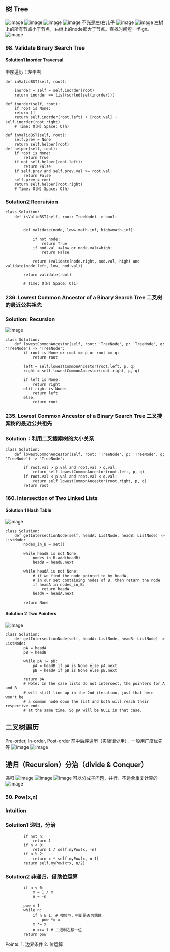 ## 树 Tree
![image](https://user-images.githubusercontent.com/27000065/112231837-dc18ac00-8c0d-11eb-823d-56f423c945a0.png)
![image](https://user-images.githubusercontent.com/27000065/112231877-f05ca900-8c0d-11eb-9e3a-50b58d515ae9.png)
![image](https://user-images.githubusercontent.com/27000065/112231938-12eec200-8c0e-11eb-9420-371688e81e8e.png)
![image](https://user-images.githubusercontent.com/27000065/112232038-492c4180-8c0e-11eb-9a72-616d34187052.png)
不光是左/右儿子
![image](https://user-images.githubusercontent.com/27000065/110733377-d1185180-81f3-11eb-9e92-1684b0f6c29f.png)
![image](https://user-images.githubusercontent.com/27000065/110733428-f1481080-81f3-11eb-9c6a-e0d29831d97a.png)
左树上的所有节点小于节点，右树上的node都大于节点。查找时间短一半lgn。
![image](https://user-images.githubusercontent.com/27000065/110733657-526fe400-81f4-11eb-81a6-4d0caae975f8.png)

### 98. Validate Binary Search Tree
#### Solution1 Inorder Traversal
中序遍历：左中右
```
def inValidBST(self, root):

    inorder = self = self.inorder(root)
    return inorder == list(sorted(set(inorder)))

def inorder(self, root):
    if root is None:
    return []
    return self.inorder(root.left) + [root.val] + self.inorder(root.right)
    # Time: O(N) Space: O(h)
```

```
def inValidBST(self, root):
    self.prev = None
    return self.helper(root)
def helper(self, root):
    if root is None:
        return True
    if not self.helper(root.left):
        return False
    if self.prev and self.prev.val >= root.val:
        return False
    self.prev = root
    return self.helper(root.right)
    # Time: O(N) Space: O(h)
```    
### Solution2 Recruision
```
class Solution:
    def isValidBST(self, root: TreeNode) -> bool:
        
        
        def validate(node, low=-math.inf, high=math.inf):
            
            if not node:
                return True
            if nod.val <=low or node.val>=high:
                return False
            
            return (validate(node.right, nod.val, high) and validate(node.left, low, nod.val))
        
        return validate(root)
        
        # Time: O(N) Space: O(1)
```

### 236. Lowest Common Ancestor of a Binary Search Tree 二叉树的最近公共祖先
### Solution: Recursion
![image](https://user-images.githubusercontent.com/27000065/112536078-66365100-8d83-11eb-9b08-cbf983285a5f.png)
```
class Solution:
    def lowestCommonAncestor(self, root: 'TreeNode', p: 'TreeNode', q: 'TreeNode') -> 'TreeNode':
        if root is None or root == p or root == q:
            return root
        
        left = self.lowestCommonAncestor(root.left, p, q)
        right = self.lowestCommonAncestor(root.right, p, q)
        
        if left is None:
            return right
        elif right is None:
            return left
        else:
            return root
```        

### 235. Lowest Common Ancestor of a Binary Search Tree 二叉搜索树的最近公共祖先
### Solution：利用二叉搜索树的大小关系
```
class Solution:
    def lowestCommonAncestor(self, root: 'TreeNode', p: 'TreeNode', q: 'TreeNode') -> 'TreeNode':
        
        if root.val > p.val and root.val > q.val:
            return self.lowestCommonAncestor(root.left, p, q)
        if root.val < p.val and root.val < q.val:
            return self.lowestCommonAncestor(root.right, p, q)
        return root
```        






### 160. Intersection of Two Linked Lists
#### Solution 1 Hash Table
![image](https://user-images.githubusercontent.com/27000065/110005350-5d9fad00-7ce6-11eb-955f-bb08aabf5f7b.png)

```
class Solution:
    def getIntersectionNode(self, headA: ListNode, headB: ListNode) -> ListNode:
        nodes_in_B = set()

        while headB is not None:
            nodes_in_B.add(headB)
            headB = headB.next

        while headA is not None:
            # if we find the node pointed to by headA,
            # in our set containing nodes of B, then return the node
            if headA in nodes_in_B:
                return headA
            headA = headA.next

        return None
  ````
  #### Solution 2 Two Pointers
  ![image](https://user-images.githubusercontent.com/27000065/110005431-7740f480-7ce6-11eb-9910-0a12d1dcbf75.png)
```
class Solution:
    def getIntersectionNode(self, headA: ListNode, headB: ListNode) -> ListNode:
        pA = headA
        pB = headB

        while pA != pB:
            pA = headB if pA is None else pA.next
            pB = headA if pB is None else pB.next

        return pA
        # Note: In the case lists do not intersect, the pointers for A and B
        # will still line up in the 2nd iteration, just that here won't be
        # a common node down the list and both will reach their respective ends
        # at the same time. So pA will be NULL in that case.
  ```
  
## 二叉树遍历
Pre-order, In-order, Post-order 前中后序遍历（实际很少用），一般用广度优先等
![image](https://user-images.githubusercontent.com/27000065/112543110-b6191600-8d8b-11eb-9568-1d2e342ebe30.png)
![image](https://user-images.githubusercontent.com/27000065/112544164-16f51e00-8d8d-11eb-8e8a-5fd6f57bd62e.png)

## 递归（Recursion）分治（divide & Conquer）
递归
![image](https://user-images.githubusercontent.com/27000065/112545577-c1ba0c00-8d8e-11eb-994b-0d28c60c774c.png)
![image](https://user-images.githubusercontent.com/27000065/112546059-54f34180-8d8f-11eb-857a-518bad6033ed.png)
![image](https://user-images.githubusercontent.com/27000065/112546106-650b2100-8d8f-11eb-9649-5a0719d9e97a.png)
可以分成子问题，并行，不适合重复计算的
![image](https://user-images.githubusercontent.com/27000065/112546241-9388fc00-8d8f-11eb-91ee-ea806b41b276.png)

### 50. Pow(x,n)
### Intuition
### Solution1 递归，分治
```
        if not n:
            return 1
        if n < 0:
            return 1 / self.myPow(x, -n)
        if n % 2:
            return x * self.myPow(x, n-1)
        return self.myPow(x*x, n/2)
```
### Solution2 非递归，借助位运算
```
        if n < 0:
            x = 1 / x
            n = -n
            
        pow = 1
        while n:
            if n & 1: # 按位与，判断是否为偶数
                pow *= x
            x *= x
            n >>= 1 # 二进制左移一位
        return pow
```
Points: 1. 边界条件
2. 位运算




